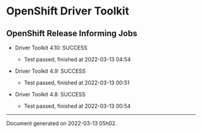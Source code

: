 
OpenShift Driver Toolkit
========================

OpenShift Release Informing Jobs
--------------------------------



* Driver Toolkit 4.10: SUCCESS
  - Test passed, finished at 2022-03-13 04:54



* Driver Toolkit 4.9: SUCCESS
  - Test passed, finished at 2022-03-13 00:51



* Driver Toolkit 4.8: SUCCESS
  - Test passed, finished at 2022-03-13 00:54

---
Document generated on 2022-03-13 05h02.
